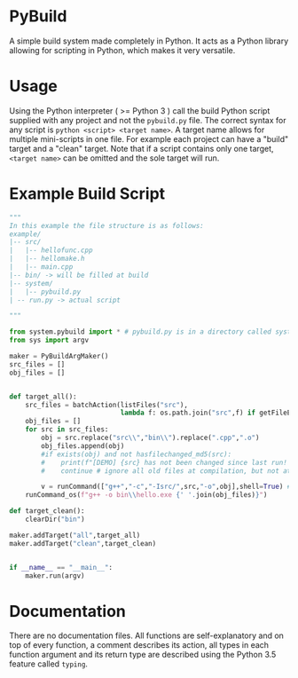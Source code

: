 # PyBuild
A simple build system made completely in Python. It acts as a Python library allowing for scripting in Python, which makes it very versatile.
# Usage
Using the Python interpreter ( >= Python 3 ) call the build Python script supplied with any project and not the `pybuild.py` file. The correct syntax for any script is `python <script> <target name>`. A target name allows for multiple mini-scripts in one file. For example each project can have a "build" target and a "clean" target. Note that if a script contains only one target, `<target name>` can be omitted and the sole target will run.
# Example Build Script
```py
"""
In this example the file structure is as follows:
example/
|-- src/
|   |-- hellofunc.cpp
|   |-- hellomake.h
|   |-- main.cpp
|-- bin/ -> will be filled at build
|-- system/
|   |-- pybuild.py
| -- run.py -> actual script

"""

from system.pybuild import * # pybuild.py is in a directory called system
from sys import argv

maker = PyBuildArgMaker()
src_files = []
obj_files = []


def target_all():
    src_files = batchAction(listFiles("src"),
                            lambda f: os.path.join("src",f) if getFileExtension(f) == ".cpp" else None)
    obj_files = []
    for src in src_files:
        obj = src.replace("src\\","bin\\").replace(".cpp",".o")
        obj_files.append(obj)
        #if exists(obj) and not hasfilechanged_md5(src):
        #    print(f"[DEMO] {src} has not been changed since last run! Ignoring.")
        #    continue # ignore all old files at compilation, but not at link

        v = runCommand(["g++","-c","-Isrc/",src,"-o",obj],shell=True) # shell = True for windows
    runCommand_os(f"g++ -o bin\\hello.exe {' '.join(obj_files)}")

def target_clean():
    clearDir("bin")

maker.addTarget("all",target_all)
maker.addTarget("clean",target_clean)


if __name__ == "__main__":
    maker.run(argv)


```

# Documentation
There are no documentation files. All functions are self-explanatory and on top of every function, a comment describes its action, all types in each function argument and its return type are described using the Python 3.5 feature called `typing`.
